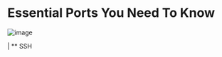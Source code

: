 # Essential Ports You Need To Know
![image](https://github.com/user-attachments/assets/cae1d1d5-80d8-4c71-a562-c908b305b197)

| ** SSH
